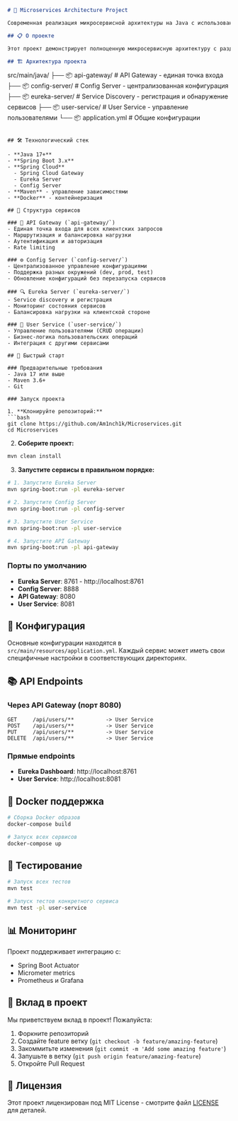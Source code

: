 ```markdown
# 🚀 Microservices Architecture Project

Современная реализация микросервисной архитектуры на Java с использованием Spring Boot и Spring Cloud.

## 📋 О проекте

Этот проект демонстрирует полноценную микросервисную архитектуру с разделением ответственности, межсервисной коммуникацией и централизованной конфигурацией.

## 🏗️ Архитектура проекта

```
src/main/java/
├── 📦 api-gateway/              # API Gateway - единая точка входа
├── 📦 config-server/            # Config Server - централизованная конфигурация
├── 📦 eureka-server/            # Service Discovery - регистрация и обнаружение сервисов
├── 📦 user-service/             # User Service - управление пользователями
└── 📦 application.yml           # Общие конфигурации
```

## 🛠️ Технологический стек

- **Java 17+**
- **Spring Boot 3.x**
- **Spring Cloud**
  - Spring Cloud Gateway
  - Eureka Server
  - Config Server
- **Maven** - управление зависимостями
- **Docker** - контейнеризация

## 📁 Структура сервисов

### 🔑 API Gateway (`api-gateway/`)
- Единая точка входа для всех клиентских запросов
- Маршрутизация и балансировка нагрузки
- Аутентификация и авторизация
- Rate limiting

### ⚙️ Config Server (`config-server/`)
- Централизованное управление конфигурациями
- Поддержка разных окружений (dev, prod, test)
- Обновление конфигураций без перезапуска сервисов

### 🔍 Eureka Server (`eureka-server/`)
- Service discovery и регистрация
- Мониторинг состояния сервисов
- Балансировка нагрузки на клиентской стороне

### 👥 User Service (`user-service/`)
- Управление пользователями (CRUD операции)
- Бизнес-логика пользовательских операций
- Интеграция с другими сервисами

## 🚀 Быстрый старт

### Предварительные требования
- Java 17 или выше
- Maven 3.6+
- Git

### Запуск проекта

1. **Клонируйте репозиторий:**
```bash
git clone https://github.com/Am1nch1k/Microservices.git
cd Microservices
```

2. **Соберите проект:**
```bash
mvn clean install
```

3. **Запустите сервисы в правильном порядке:**

```bash
# 1. Запустите Eureka Server
mvn spring-boot:run -pl eureka-server

# 2. Запустите Config Server
mvn spring-boot:run -pl config-server

# 3. Запустите User Service
mvn spring-boot:run -pl user-service

# 4. Запустите API Gateway
mvn spring-boot:run -pl api-gateway
```

### Порты по умолчанию
- **Eureka Server**: 8761 - http://localhost:8761
- **Config Server**: 8888
- **API Gateway**: 8080
- **User Service**: 8081

## 🔧 Конфигурация

Основные конфигурации находятся в `src/main/resources/application.yml`. Каждый сервис может иметь свои специфичные настройки в соответствующих директориях.

## 📚 API Endpoints

### Через API Gateway (порт 8080)
```
GET     /api/users/**          -> User Service
POST    /api/users/**          -> User Service
PUT     /api/users/**          -> User Service
DELETE  /api/users/**          -> User Service
```

### Прямые endpoints
- **Eureka Dashboard**: http://localhost:8761
- **User Service**: http://localhost:8081

## 🐳 Docker поддержка

```bash
# Сборка Docker образов
docker-compose build

# Запуск всех сервисов
docker-compose up
```

## 🧪 Тестирование

```bash
# Запуск всех тестов
mvn test

# Запуск тестов конкретного сервиса
mvn test -pl user-service
```

## 📊 Мониторинг

Проект поддерживает интеграцию с:
- Spring Boot Actuator
- Micrometer metrics
- Prometheus и Grafana

## 🤝 Вклад в проект

Мы приветствуем вклад в проект! Пожалуйста:

1. Форкните репозиторий
2. Создайте feature ветку (`git checkout -b feature/amazing-feature`)
3. Закоммитьте изменения (`git commit -m 'Add some amazing feature'`)
4. Запушьте в ветку (`git push origin feature/amazing-feature`)
5. Откройте Pull Request

## 📄 Лицензия

Этот проект лицензирован под MIT License - смотрите файл [LICENSE](LICENSE) для деталей.




